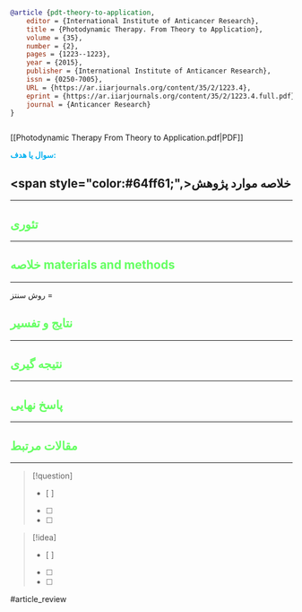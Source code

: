 
```bibtex

@article {pdt-theory-to-application,
	editor = {International Institute of Anticancer Research},
	title = {Photodynamic Therapy. From Theory to Application},
	volume = {35},
	number = {2},
	pages = {1223--1223},
	year = {2015},
	publisher = {International Institute of Anticancer Research},
	issn = {0250-7005},
	URL = {https://ar.iiarjournals.org/content/35/2/1223.4},
	eprint = {https://ar.iiarjournals.org/content/35/2/1223.4.full.pdf},
	journal = {Anticancer Research}
}



```

[[Photodynamic Therapy From Theory to Application.pdf|PDF]]

**<span style="color:#00b0f0">سوال یا هدف:</span>**


## <span style="color:#64ff61;",>خلاصه موارد پژوهش</span>

---

## <span style="color:#64ff61">تئوری</span>
---



## <span style="color:#64ff61">خلاصه materials and methods</span>
---

روش سنتز = 



## <span style="color:#64ff61"> نتایج و تفسیر</span>
---



## <span style="color:#64ff61">نتیجه گیری</span>
---



## <span style="color:#64ff61">پاسخ نهایی</span>
---




## <span style="color:#64ff61">مقالات مرتبط</span>
---





> [!question] 
>- [ ] 
>- [ ]  
>- [ ] 


> [!idea] 
> - [ ] 
>- [ ] 
>- [ ] 



#article_review
